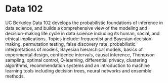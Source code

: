 # Data 102

UC Berkeley Data 102 develops the probabilistic foundations of inference in data science, and builds a comprehensive view of the modeling and decision-making 
life cycle in data science including its human, social, and ethical implications. Topics include: frequentist and Bayesian decision-making, permutation 
testing, false discovery rate, probabilistic interpretations of models, Bayesian hierarchical models, basics of experimental design, confidence intervals, 
causal inference, Thompson sampling, optimal control, Q-learning, differential privacy, clustering algorithms, recommendation systems and an introduction 
to machine learning tools including decision trees, neural networks and ensemble methods.

